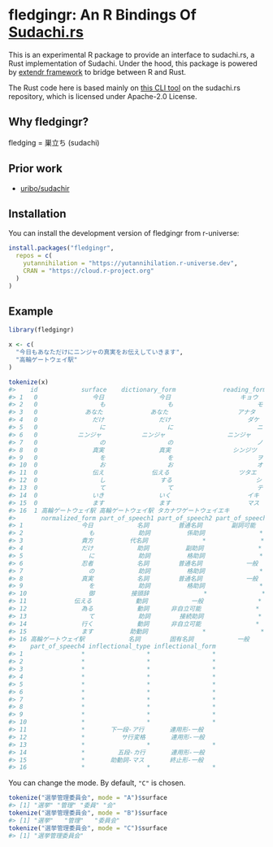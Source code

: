 
<!-- README.md is generated from README.Rmd. Please edit that file -->

# fledgingr: An R Bindings Of [Sudachi.rs](https://github.com/WorksApplications/sudachi.rs)

<!-- badges: start -->
<!-- badges: end -->

This is an experimental R package to provide an interface to sudachi.rs,
a Rust implementation of Sudachi. Under the hood, this package is
powered by [extendr framework](https://extendr.github.io/) to bridge
between R and Rust.

The Rust code here is based mainly on [this CLI
tool](https://github.com/WorksApplications/sudachi.rs/blob/ad1f15818536a379c668ea48fcebaca2278df38e/sudachi-cli/src/main.rs)
on the sudachi.rs repository, which is licensed under Apache-2.0
License.

## Why fledgingr?

fledging = 巣立ち (sudachi)

## Prior work

-   [uribo/sudachir](https://github.com/uribo/sudachir)

## Installation

You can install the development version of fledgingr from r-universe:

``` r
install.packages("fledgingr",
  repos = c(
    yutannihilation = "https://yutannihilation.r-universe.dev",
    CRAN = "https://cloud.r-project.org"
  )
)
```

## Example

``` r
library(fledgingr)

x <- c(
  "今日もあなただけにニンジャの真実をお伝えしていきます",
  "高輪ゲートウェイ駅"
)

tokenize(x)
#>    id            surface    dictionary_form             reading_form
#> 1   0               今日               今日                   キョウ
#> 2   0                 も                 も                       モ
#> 3   0             あなた             あなた                   アナタ
#> 4   0               だけ               だけ                     ダケ
#> 5   0                 に                 に                       ニ
#> 6   0           ニンジャ           ニンジャ                 ニンジャ
#> 7   0                 の                 の                       ノ
#> 8   0               真実               真実                 シンジツ
#> 9   0                 を                 を                       ヲ
#> 10  0                 お                 お                       オ
#> 11  0               伝え             伝える                   ツタエ
#> 12  0                 し               する                       シ
#> 13  0                 て                 て                       テ
#> 14  0               いき               いく                     イキ
#> 15  0               ます               ます                     マス
#> 16  1 高輪ゲートウェイ駅 高輪ゲートウェイ駅 タカナワゲートウェイエキ
#>       normalized_form part_of_speech1 part_of_speech2 part_of_speech3
#> 1                今日            名詞        普通名詞        副詞可能
#> 2                  も            助詞          係助詞               *
#> 3                貴方          代名詞               *               *
#> 4                だけ            助詞          副助詞               *
#> 5                  に            助詞          格助詞               *
#> 6                忍者            名詞        普通名詞            一般
#> 7                  の            助詞          格助詞               *
#> 8                真実            名詞        普通名詞            一般
#> 9                  を            助詞          格助詞               *
#> 10                 御          接頭辞               *               *
#> 11             伝える            動詞            一般               *
#> 12               為る            動詞      非自立可能               *
#> 13                 て            助詞        接続助詞               *
#> 14               行く            動詞      非自立可能               *
#> 15               ます          助動詞               *               *
#> 16 高輪ゲートウェイ駅            名詞        固有名詞            一般
#>    part_of_speech4 inflectional_type inflectional_form
#> 1                *                 *                 *
#> 2                *                 *                 *
#> 3                *                 *                 *
#> 4                *                 *                 *
#> 5                *                 *                 *
#> 6                *                 *                 *
#> 7                *                 *                 *
#> 8                *                 *                 *
#> 9                *                 *                 *
#> 10               *                 *                 *
#> 11               *       下一段-ア行       連用形-一般
#> 12               *          サ行変格       連用形-一般
#> 13               *                 *                 *
#> 14               *         五段-カ行       連用形-一般
#> 15               *       助動詞-マス       終止形-一般
#> 16               *                 *                 *
```

You can change the mode. By default, `"C"` is chosen.

``` r
tokenize("選挙管理委員会", mode = "A")$surface
#> [1] "選挙" "管理" "委員" "会"
tokenize("選挙管理委員会", mode = "B")$surface
#> [1] "選挙"   "管理"   "委員会"
tokenize("選挙管理委員会", mode = "C")$surface
#> [1] "選挙管理委員会"
```
